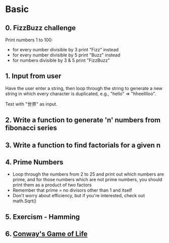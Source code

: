 # Basic

## 0. FizzBuzz challenge

Print numbers 1 to 100:
  - for every number divisible by 3 print "Fizz" instead
  - for every number divisible by 5 print "Buzz" instead
  - for numbers divisible by 3 & 5 print "FizzBuzz"

## 1. Input from user

Have the user enter a string, then loop through the string to generate a new string in which every character is duplicated, e.g., "hello" => "hheelllloo".

Test with "世界" as input.

## 2. Write a function to generate 'n' numbers from fibonacci series

## 3. Write a function to find factorials for a given n

## 4. Prime Numbers

* Loop through the numbers from 2 to 25 and print out which numbers are prime, and for those numbers which are not prime numbers, you should print them as a product of two factors
* Remember that prime = no divisors other than 1 and itself
* Don't worry about efficiency, but if you're interested, check out math.Sqrt()

## 5. Exercism - Hamming

## 6. [Conway's Game of Life](https://en.wikipedia.org/wiki/Conway%27s_Game_of_Life)
